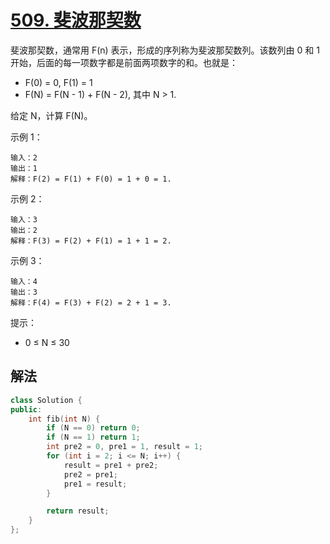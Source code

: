 # [509. 斐波那契数](https://leetcode-cn.com/problems/fibonacci-number/)
斐波那契数，通常用 F(n) 表示，形成的序列称为斐波那契数列。该数列由 0 和 1 开始，后面的每一项数字都是前面两项数字的和。也就是：

* F(0) = 0,   F(1) = 1
* F(N) = F(N - 1) + F(N - 2), 其中 N > 1.

给定 N，计算 F(N)。

 

示例 1：
```
输入：2
输出：1
解释：F(2) = F(1) + F(0) = 1 + 0 = 1.
```
示例 2：
```
输入：3
输出：2
解释：F(3) = F(2) + F(1) = 1 + 1 = 2.
```
示例 3：
```
输入：4
输出：3
解释：F(4) = F(3) + F(2) = 2 + 1 = 3.
```
 

提示：

* 0 ≤ N ≤ 30
## 解法
```c++
class Solution {
public:
    int fib(int N) {
        if (N == 0) return 0;
        if (N == 1) return 1;
        int pre2 = 0, pre1 = 1, result = 1;
        for (int i = 2; i <= N; i++) {
            result = pre1 + pre2;
            pre2 = pre1;
            pre1 = result;
        }

        return result;
    }
};
```
